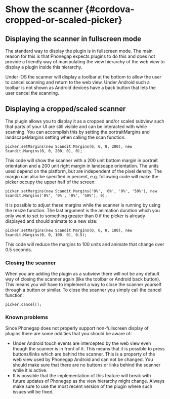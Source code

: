 Show the scanner {#cordova-cropped-or-scaled-picker}
===================================

## Displaying the scanner in fullscreen mode

The standard way to display the plugin is in fullscreen mode. The main reason for this is that Phonegap expects plugins to do this and does not provide a friendly way of manipulating the view hierarchy of the web view to display a plugin inside this hierarchy.

Under iOS the scanner will display a toolbar at the bottom to allow the user to cancel scanning and return to the web view. Under Android such a toolbar is not shown as Android devices have a back button that lets the user cancel the scanning.


## Displaying a cropped/scaled scanner

The plugin allows you to display it as a cropped and/or scaled subview such that parts of your UI are still visible and can be interacted with while scanning. You can accomplish this by setting the portraitMargins and landscapeMargins setting when calling the scan function.

~~~~~~~~~~~~~~~~{.java}
picker.setMargins(new Scandit.Margins(0, 0, 0, 200), new Scandit.Margins(0, 0, 200, 0), 0);
~~~~~~~~~~~~~~~~

This code will show the scanner with a 200 unit bottom margin in portrait orientation and a 200 unit right margin in landscape orientation. The units used depend on the platform, but are independent of the pixel density. The margin can also be specified in percent, e.g. following code will make the picker occupy the upper half of the screen:

~~~~~~~~~~~~~~~~{.java}
picker.setMargins(new Scandit.Margins('0%', '0%', '0%', '50%'), new Scandit.Margins('0%', '0%', '0%', '50%'), 0);
~~~~~~~~~~~~~~~~

It is possible to adjust these margins while the scanner is running by using the resize function. The last argument is the animation duration which you only want to set to something greater than 0 if the picker is already displayed and should animate to a new size:

~~~~~~~~~~~~~~~~{.java}
picker.setMargins(new Scandit.Margins(0, 0, 0, 100), new Scandit.Margins(0, 0, 100, 0), 0.5);
~~~~~~~~~~~~~~~~

This code will reduce the margins to 100 units and animate that change over 0.5 seconds.


### Closing the scanner

When you are adding the plugin as a subview there will not be any default way of closing the scanner again (like the toolbar or Android back button). This means you will have to implement a way to close the scanner yourself through a button or similar. To close the scanner you simply call the cancel function:

~~~~~~~~~~~~~~~~{.java}
picker.cancel();
~~~~~~~~~~~~~~~~


### Known problems

Since Phonegap does not properly support non-fullscreen display of plugins there are some oddities that you should be aware of:

* Under Android touch events are intercepted by the web view even though the scanner is in front of it. This means that it is possible to press buttons/links which are behind the scanner. This is a property of the web view used by Phonegap Android and can not be changed. You should make sure that there are no buttons or links behind the scanner while it is active.
* It is possible that the implementation of this feature will break with future updates of Phonegap as the view hierarchy might change. Always make sure to use the most recent version of the plugin where such issues will be fixed.
